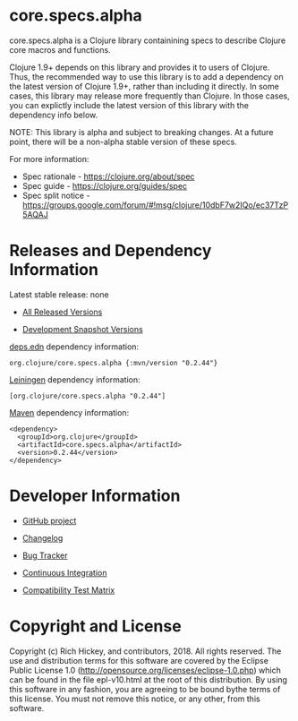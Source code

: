 core.specs.alpha
========================================

core.specs.alpha is a Clojure library containining specs to describe Clojure core macros and functions.

Clojure 1.9+ depends on this library and provides it to users of Clojure. Thus, the recommended way to use this library is to add a dependency on the latest version of Clojure 1.9+, rather than including it directly. In some cases, this library may release more frequently than Clojure. In those cases, you can explictly include the latest version of this library with the dependency info below.

NOTE: This library is alpha and subject to breaking changes. At a future point, there will be a non-alpha stable version of these specs.

For more information:

* Spec rationale - https://clojure.org/about/spec
* Spec guide - https://clojure.org/guides/spec
* Spec split notice - https://groups.google.com/forum/#!msg/clojure/10dbF7w2IQo/ec37TzP5AQAJ

Releases and Dependency Information
========================================

Latest stable release: none

* [All Released Versions](http://search.maven.org/#search%7Cgav%7C1%7Cg%3A%22org.clojure%22%20AND%20a%3A%22core.specs.alpha%22)

* [Development Snapshot Versions](https://oss.sonatype.org/index.html#nexus-search;gav~org.clojure~core.specs.alpha~~~)

[deps.edn](https://clojure.org/guides/deps_and_cli) dependency information:

    org.clojure/core.specs.alpha {:mvn/version "0.2.44"}

[Leiningen](https://github.com/technomancy/leiningen) dependency information:

    [org.clojure/core.specs.alpha "0.2.44"]

[Maven](http://maven.apache.org/) dependency information:

    <dependency>
      <groupId>org.clojure</groupId>
      <artifactId>core.specs.alpha</artifactId>
      <version>0.2.44</version>
    </dependency>

Developer Information
========================================

* [GitHub project](https://github.com/clojure/core.specs.alpha)

* [Changelog](https://github.com/clojure/core.specs.alpha/blob/master/CHANGES.md)

* [Bug Tracker](http://dev.clojure.org/jira/browse/CLJ)

* [Continuous Integration](http://build.clojure.org/job/core.specs.alpha/)

* [Compatibility Test Matrix](http://build.clojure.org/job/core.specs.alpha-test-matrix/)


Copyright and License
========================================

Copyright (c) Rich Hickey, and contributors, 2018. All rights reserved.  The use and distribution terms for this software are covered by the Eclipse Public License 1.0 (http://opensource.org/licenses/eclipse-1.0.php) which can be found in the file epl-v10.html at the root of this distribution. By using this software in any fashion, you are agreeing to be bound bythe terms of this license.  You must not remove this notice, or any other, from this software.
